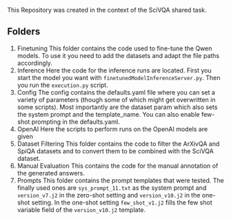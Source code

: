 This Repository was created in the context of the SciVQA shared task.  
## Folders
1. Finetuning
   This folder contains the code used to fine-tune the Qwen models. To use it you need to add the datasets and adapt the file paths accordingly.
2. Inference
   Here the code for the inference runs are located. First you start the model you want with ```finetunedModelInferenceServer.py```. Then you run the ```execution.py``` script.
3. Config
   The config contains the defaults.yaml file where you can set a variety of parameters (though some of which might get overwritten in some scripts). Most importantly are the dataset param which also sets the system prompt and the template_name. You can also enable few-shot prompting in the defaults.yaml.
4. OpenAI
   Here the scripts to perform runs on the OpenAI models are given
5. Dataset Filtering
   This folder contains the code to filter the ArXivQA and SpiQA datasets and to convert them to be combined with the SciVQA dataset.
6. Manual Evaluation
   This contains the code for the manual annotation of the generated answers.
7. Prompts
   This folder contains the prompt templates that were tested. The finally used ones are ```sys_prompt_11.txt``` as the system prompt and ```version_v7.j2``` in the zero-shot setting and ```version_v10.j2``` in the one-shot setting. In the one-shot setting ```few_shot_v1.j2``` fills the few shot variable field of the ```version_v10.j2``` template.

